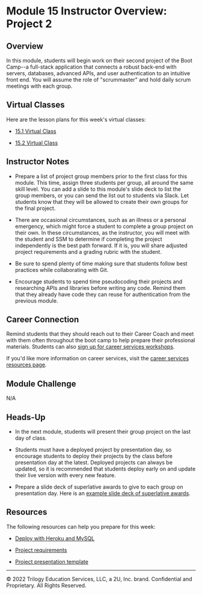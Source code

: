 # Module 15 Instructor Overview: Project 2

## Overview

In this module, students will begin work on their second project of the Boot Camp--a full-stack application that connects a robust back-end with servers, databases, advanced APIs, and user authentication to an intuitive front end. You will assume the role of "scrummaster" and hold daily scrum meetings with each group.

## Virtual Classes

Here are the lesson plans for this week's virtual classes:

* [15.1 Virtual Class](./15.1-REQUIRED.md)

* [15.2 Virtual Class](./15.2-REQUIRED.md)

## Instructor Notes

* Prepare a list of project group members prior to the first class for this module. This time, assign three students per group, all around the same skill level. You can add a slide to this module's slide deck to list the group members, or you can send the list out to students via Slack. Let students know that they will be allowed to create their own groups for the final project.

* There are occasional circumstances, such as an illness or a personal emergency, which might force a student to complete a group project on their own. In these circumstances, as the instructor, you will meet with the student and SSM to determine if completing the project independently is the best path forward. If it is, you will share adjusted project requirements and a grading rubric with the student.

* Be sure to spend plenty of time making sure that students follow best practices while collaborating with Git.

* Encourage students to spend time pseudocoding their projects and researching APIs and libraries before writing any code. Remind them that they already have code they can reuse for authentication from the previous module.

## Career Connection

Remind students that they should reach out to their Career Coach and meet with them often throughout the boot camp to help prepare their professional materials. Students can also [sign up for career services workshops](https://careernetwork.2u.com/?utm_medium=Academics&utm_source=boot_camp).

If you'd like more information on career services, visit the [career services resources page](https://careernetwork.2u.com/?utm_medium=Academics&utm_source=boot_camp/).

## Module Challenge

N/A

## Heads-Up

* In the next module, students will present their group project on the last day of class.

* Students must have a deployed project by presentation day, so encourage students to deploy their projects by the class before presentation day at the latest. Deployed projects can always be updated, so it is recommended that students deploy early on and update their live version with every new feature.

* Prepare a slide deck of superlative awards to give to each group on presentation day. Here is an [example slide deck of superlative awards](https://docs.google.com/presentation/d/1fJGzsclaQ5TKBk3EnL7Gc-bg1ijSGM6_oB1gvpKYnZE/edit?usp=sharing).

## Resources

The following resources can help you prepare for this week:

* [Deploy with Heroku and MySQL](https://coding-boot-camp.github.io/full-stack/heroku/deploy-with-heroku-and-mysql)

* [Project requirements](../../01-Class-Content/14-MVC/04-Supplemental/Project-Requirements.md)

* [Project presentation template](https://docs.google.com/presentation/d/10QaO9KH8HtUXj__81ve0SZcpO5DbMbqqQr4iPpbwKks/edit?usp=sharing)

---
© 2022 Trilogy Education Services, LLC, a 2U, Inc. brand.  Confidential and Proprietary.  All Rights Reserved.
